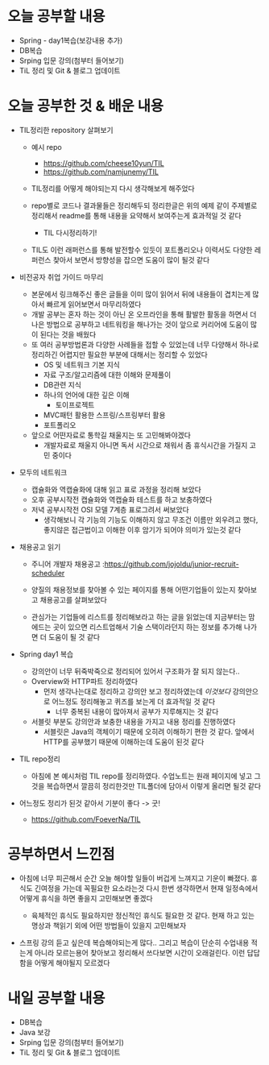 # 오늘 공부할 내용

- Spring - day1복습(보강내용 추가)
- DB복습
- Srping 입문 강의(첨부터 들어보기)
- TiL 정리 및 Git & 블로그 업데이트

# 오늘 공부한 것 & 배운 내용

- TIL정리한 repository 살펴보기

  - 예시 repo

    - https://github.com/cheese10yun/TIL
    - https://github.com/namjunemy/TIL

  - TIL정리를 어떻게 해야되는지 다시 생각해보게 해주었다

  - repo별로 코드나 결과물들은 정리해두되 정리한글은 위의 예제 같이 주제별로 정리해서 readme를 통해 내용을 요약해서 보여주는게 효과적일 것 같다

    - TIL 다시정리하기!

  - TIL도 이런 래퍼런스를 통해 발전할수 있듯이 포트폴리오나 이력서도 다양한 레퍼런스 찾아서 보면서 방향성을 잡으면 도움이 많이 될것 같다

    

- 비전공자 취업 가이드 마무리

  - 본문에서 링크해주신 좋은 글들을 이미 많이 읽어서 뒤에 내용들이 겹치는게 많아서 빠르게 읽어보면서 마무리하였다
  - 개발 공부는 혼자 하는 것이 아닌 온 오프라인을 통해 활발한 활동을 하면서 더 나은 방법으로 공부하고 네트워킹을 해나가는 것이 앞으로 커리어에 도움이 많이 된다는 것을 배웠다
  - 또 여러 공부방법론과 다양한 사례들을 접할 수 있었는데 너무 다양해서 하나로 정리하긴 어렵지만 필요한 부분에 대해서는 정리할 수 있었다
    - OS 및 네트워크 기본 지식
    - 자료 구조/알고리즘에 대한 이해와 문제풀이
    - DB관련 지식
    - 하나의 언어에 대한 깊은 이해
      - 토이프로젝트
    - MVC패턴 활용한 스프링/스프링부터 활용
    - 포트폴리오
  - 앞으로 어떤자료로 통학길 채울지는 또 고민해봐야겠다 
    - 개발자료로 채울지 아니면 독서 시간으로 채워서 좀 휴식시간을 가질지 고민 중이다



- 모두의 네트워크
  - 캡슐화와 역캡슐화에 대해 읽고 표로 과정을 정리해 보았다
  - 오후 공부시작전 캡슐화와 역캡슐화 테스트를 하고 보충하였다
  - 저녁 공부시작전 OSI 모델 7계층 표로그려서 써보았다
    - 생각해보니 각 기능의 기능도 이해하지 않고 무조건 이름만 외우려고 했다, 좋지않은 접근법이고 이해한 이후 암기가 되어야 의미가 있는것 같다



- 채용공고 읽기

  - 주니어 개발자 채용공고 :https://github.com/jojoldu/junior-recruit-scheduler

  - 양질의 채용정보를 찾아볼 수 있는 페이지를 통해 어떤기업들이 있는지 찾아보고 채용공고를 살펴보았다

  - 관심가는 기업들에 리스트를 정리해보라고 하는 글을 읽었는데 지금부터는 맘에드는 곳이 있으면 리스트업해서 기술 스택이라던지 하는 정보를 추가해 나가면 더 도움이 될 것 같다

    

- Spring day1 복습
  - 강의안이 너무 뒤죽박죽으로 정리되어 있어서 구조화가 잘 되지 않는다..
  - Overview와 HTTP파트 정리하였다
    - 먼저 생각나는대로 정리하고 강의안 보고 정리하였는데 *이것보다* 강의안으로 어느정도 정리해놓고 퀴즈를 보는게 더 효과적일 것 같다
      - 너무 중복된 내용이 많아져서 공부가 지루해지는 것 같다
  - 서블릿 부분도 강의안과 보충한 내용을 가지고 내용  정리를 진행하였다
    - 서블릿은 Java의 객체이기 때문에 오히려 이해하기 편한 것 같다. 앞에서 HTTP를 공부했기 때문에 이해하는데 도움이 된것 같다

- TIL repo정리

  - 아침에 본 예시처럼 TIL repo를 정리하였다. 수업노트는 원래 페이지에 넣고 그것을 복습하면서 깔끔히 정리한것만 TIL폴더에 담아서 이렇게 올리면 될것 같다
    
- 어느정도 정리가 된것 같아서 기분이 좋다 -> 굿!
    
  - https://github.com/FoeverNa/TIL
  
    





# 공부하면서 느낀점

- 아침에 너무 피곤해서 순간 오늘 해야할 일들이 버겁게 느껴지고 기운이 빠졌다.  휴식도 긴여정을 가는데 꼭필요한 요소라는것 다시 한번 생각하면서 현재 일정속에서 어떻게 휴식을 하면 좋을지 고민해보면 좋겠다

  - 육체적인 휴식도 필요하지만 정신적인 휴식도 필요한 것 같다. 현재 하고 있는 명상과 책읽기 외에 어떤 방법들이 있을지 고민해보자

    

- 스프링 강의 듣고 싶은데 복습해야되는게 많다.. 그리고 복습이 단순히 수업내용 적는게 아니라 모르는용어 찾아보고 정리해서 쓰다보면 시간이 오래걸린다. 이런 답답함을 어떻게 해야될지 모르겠다





# 내일 공부할 내용

- DB복습
- Java 보강
- Srping 입문 강의(첨부터 들어보기)
- TiL 정리 및 Git & 블로그 업데이트



